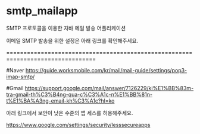 # smtp_mailapp
SMTP 프로토콜을 이용한 자바 메일 발송 어플리케이션

이메일 SMTP 발송을 위한 설정은 아래 링크를 확인해주세요.

================================================================================

#Naver
https://guide.worksmobile.com/kr/mail/mail-guide/settings/pop3-imap-smtp/

#Gmail
https://support.google.com/mail/answer/7126229/ki%E1%BB%83m-tra-gmail-th%C3%B4ng-qua-c%C3%A1c-n%E1%BB%81n-t%E1%BA%A3ng-email-kh%C3%A1c?hl=ko

아래 링크에서 보안이 낮은 수준의 앱 세스를 허용해주세요.

https://www.google.com/settings/security/lesssecureapps

